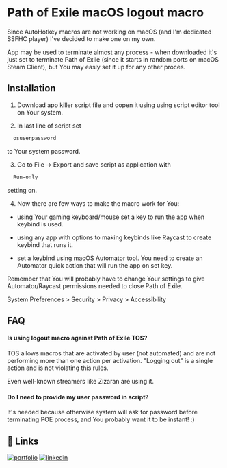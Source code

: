 
# Path of Exile macOS logout macro

Since AutoHotkey macros are not working on macOS (and I'm dedicated SSFHC player) I've decided to make one on my own.

App may be used to terminate almost any process - when downloaded it's just set to terminate Path of Exile (since it starts in random ports on macOS Steam Client), but You may easly set it up for any other proces.

## Installation

1. Download app killer script file and oopen it using using script editor tool on Your system.

2. In last line of script set
```bash
  osuserpassword
```  
to Your system password.

3. Go to File -> Export and save script as application with 
```bash
  Run-only
```  
setting on.

4. Now there are few ways to make the macro work for You:

- using Your gaming keyboard/mouse set a key to run the app when keybind is used.
- using any app with options to making keybinds like Raycast to create keybind that runs it.

- set a keybind using macOS Automator tool. You need to create an Automator quick action that will run the app on set key. 

Remember that You will probably have to change Your settings to give Automator/Raycast permissions needed to close Path of Exile.

System Preferences > Security > Privacy > Accessibility
## FAQ

#### Is using logout macro against Path of Exile TOS?

TOS allows macros that are activated by user (not automated) and are not performing more than one action per activation. "Logging out" is a single action and is not violating this rules.

Even well-known streamers like Zizaran are using it.
#### Do I need to provide my user password in script?

It's needed because otherwise system will ask for password before terminating POE process, and You probably want it to be instant! :)

## 🔗 Links
[![portfolio](https://img.shields.io/badge/my_portfolio-000?style=for-the-badge&logo=ko-fi&logoColor=white)](https://github.com/fbrv01/)
[![linkedin](https://img.shields.io/badge/linkedin-0A66C2?style=for-the-badge&logo=linkedin&logoColor=white)](https://www.linkedin.com/in/filip-bucholc/)
